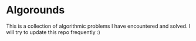 # Algorounds

This is a collection of algorithmic problems I have encountered and solved. I will try to update this repo frequently :)
